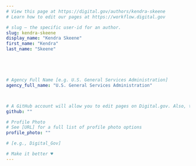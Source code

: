 ```yaml
---
# View this page at https://digital.gov/authors/kendra-skeene
# Learn how to edit our pages at https://workflow.digital.gov

# slug — the specific user-id for an author.
slug: kendra-skeene
display_name: "Kendra Skeene"
first_name: "Kendra"
last_name: "Skeene"





# Agency Full Name [e.g. U.S. General Services Administration]
agency_full_name: "U.S. General Services Administration"



# A GitHub account will allow you to edit pages on Digital.gov. Also, the image used in your GitHub account can be used to populate your digital.gov profile photo. Learn more about getting a Github account at [URL]
github: ""

# Profile Photo
# See [URL] for a full list of profile photo options
profile_photo: ""

# [e.g., Digital_Gov]

# Make it better ♥
---
```

